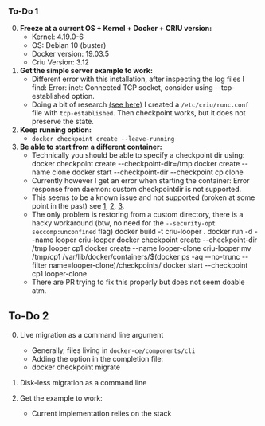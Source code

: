### To-Do 1

0. **Freeze at a current OS + Kernel + Docker + CRIU version:**
	- Kernel: 4.19.0-6
	- OS: Debian 10 (buster)
	- Docker version: 19.03.5
	- Criu Version: 3.12
1. **Get the simple server example to work:**
	- Different error with this installation, after inspecting the log files I find:
		Error: inet: Connected TCP socket, consider using --tcp-established option.
	- Doing a bit of research [(see here)](https://github.com/checkpoint-restore/criu/issues/599) I created a `/etc/criu/runc.conf` file with `tcp-established`. Then checkpoint works, but it does not preserve the state.
2. **Keep running option:**
	- `docker checkpoint create --leave-running`
3. **Be able to start from a different container:**
	- Technically you should be able to specify a checkpoint dir using:
		docker checkpoint create --checkpoint-dir=/tmp
		docker create --name clone
		docker start --checkpoint-dir --checkpoint cp clone
	- Currently however I get an error when starting the container:
		Error response from daemon: custom checkpointdir is not supported.
	- This seems to be a known issue and not supported (broken at some point in the past) see [1](https://github.com/checkpoint-restore/criu/issues/450), [2](https://github.com/moby/moby/issues/35691#issuecomment-378662566), [3](https://github.com/moby/moby/issues/37344#issuecomment-450782189).
	- The only problem is restoring from a custom directory, there is a hacky workaround (btw, no need for the `--security-opt seccomp:unconfined` flag)
		docker build -t criu-looper .
		docker run -d --name looper criu-looper
		docker checkpoint create --checkpoint-dir /tmp looper cp1
		docker create --name looper-clone criu-looper
		mv /tmp/cp1 /var/lib/docker/containers/$(docker ps -aq --no-trunc --filter name=looper-clone)/checkpoints/
		docker start --checkpoint cp1 looper-clone
	- There are PR trying to fix this properly but does not seem doable atm.

## To-Do 2

0. Live migration as a command line argument
    + Generally, files living in `docker-ce/components/cli`
    + Adding the option in the completion file:
    + docker checkpoint migrate <name-container> <new-name>

1. Disk-less migration as a command line 
2. Get the example to work:
    + Current implementation relies on the stack
